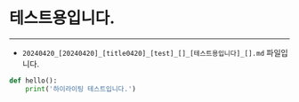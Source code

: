 
# 테스트용입니다.

---

* `20240420_[20240420]_[title0420]_[test]_[]_[테스트용입니다]_[].md` 파일입니다.
```python
def hello():
    print('하이라이팅 테스트입니다.')
```
